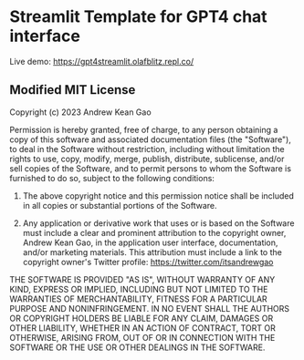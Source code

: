 # Streamlit Template for GPT4 chat interface
Live demo: https://gpt4streamlit.olafblitz.repl.co/
## Modified MIT License

Copyright (c) 2023 Andrew Kean Gao

Permission is hereby granted, free of charge, to any person obtaining a copy
of this software and associated documentation files (the "Software"), to deal
in the Software without restriction, including without limitation the rights
to use, copy, modify, merge, publish, distribute, sublicense, and/or sell
copies of the Software, and to permit persons to whom the Software is
furnished to do so, subject to the following conditions:

1. The above copyright notice and this permission notice shall be included in all
copies or substantial portions of the Software.

2. Any application or derivative work that uses or is based on the Software must
include a clear and prominent attribution to the copyright owner, Andrew Kean Gao,
in the application user interface, documentation, and/or marketing materials.
This attribution must include a link to the copyright owner's Twitter profile:
https://twitter.com/itsandrewgao

THE SOFTWARE IS PROVIDED "AS IS", WITHOUT WARRANTY OF ANY KIND, EXPRESS OR
IMPLIED, INCLUDING BUT NOT LIMITED TO THE WARRANTIES OF MERCHANTABILITY,
FITNESS FOR A PARTICULAR PURPOSE AND NONINFRINGEMENT. IN NO EVENT SHALL THE
AUTHORS OR COPYRIGHT HOLDERS BE LIABLE FOR ANY CLAIM, DAMAGES OR OTHER
LIABILITY, WHETHER IN AN ACTION OF CONTRACT, TORT OR OTHERWISE, ARISING FROM,
OUT OF OR IN CONNECTION WITH THE SOFTWARE OR THE USE OR OTHER DEALINGS IN THE
SOFTWARE.
